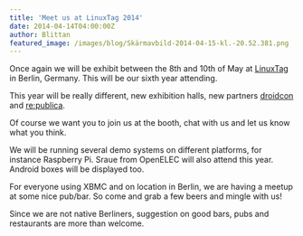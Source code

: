 ```yaml
---
title: 'Meet us at LinuxTag 2014'
date: 2014-04-14T04:00:00Z
author: Blittan
featured_image: /images/blog/Skärmavbild-2014-04-15-kl.-20.52.381.png
---
```

Once again we will be exhibit between the 8th and 10th of May at [LinuxTag](http://www.linuxtag.org/en/ "LinuxTag") in Berlin, Germany. This will be our sixth year attending.

 This year will be really different, new exhibition halls, new partners [droidcon](https://www.de.droidcon.com/2014 "droidcon") and [re:publica](https://re-publica.com/en).

 Of course we want you to join us at the booth, chat with us and let us know what you think.

 We will be running several demo systems on different platforms, for instance Raspberry Pi. Sraue from OpenELEC will also attend this year. Android boxes will be displayed too.

 For everyone using XBMC and on location in Berlin, we are having a meetup at some nice pub/bar. So come and grab a few beers and mingle with us!

 Since we are not native Berliners, suggestion on good bars, pubs and restaurants are more than welcome.

 